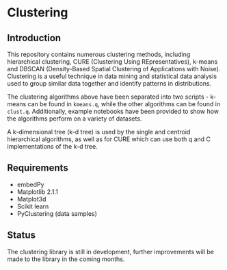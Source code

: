 # Clustering

## Introduction

This repository contains numerous clustering methods, including hierarchical clustering, CURE (Clustering Using REpresentatives), k-means and DBSCAN (Density-Based Spatial Clustering of Applications with Noise). Clustering is a useful technique in data mining and statistical data analysis used to group similar data together and identify patterns in distributions.

The clustering algorithms above have been separated into two scripts - k-means can be found in `kmeans.q`, while the other algorithms can be found in `clust.q`. Additionally, example notebooks have been provided to show how the algorithms perform on a variety of datasets.

A k-dimensional tree (k-d tree) is used by the single and centroid hierarchical algorithms, as well as for CURE which can use both q and C implementations of the k-d tree.

## Requirements

- embedPy
- Matplotlib 2.1.1
- Matplot3d
- Scikit learn
- PyClustering (data samples)

## Status

The clustering library is still in development, further improvements will be made to the library in the coming months.
